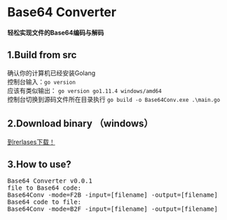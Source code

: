 <h1>Base64 Converter</h1>
<b>轻松实现文件的Base64编码与解码</b>
<h2>1.Build from src</h2>
 <p>确认你的计算机已经安装Golang<br>
 控制台输入：<code>go version</code><br>
 应该有类似输出：
<code>go version go1.11.4 windows/amd64</code><br>
 控制台切换到源码文件所在目录执行
  <code>go build -o Base64Conv.exe .\main.go</code>
  </p>
  <h2>2.Download binary （windows）</h2>
  <p><a href="#">到rerlases下载！</a></P>
<h2>3.How to use?</h2>
<pre>
Base64 Converter v0.0.1<Michael Jiang:sencom.top>
file to Base64 code:
Base64Conv -mode=F2B -input=[filename] -output=[filename]
Base64 code to file:
Base64Conv -mode=B2F -input=[filename] -output=[filename]
</pre>
